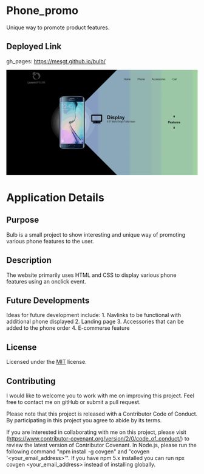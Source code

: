 # Phone_promo

Unique way to promote product features.

## Deployed Link

gh_pages: https://mesgt.github.io/bulb/

![Demo](./images/bulb.gif)

# Application Details

## Purpose

Bulb is a small project to show interesting and unique way of promoting various phone features to the user. 

## Description 

The website primarily uses HTML and CSS to display various phone features using an onclick event.

## Future Developments 

Ideas for future development include:
    1. Navlinks to be functional with additional phone displayed
    2. Landing page
    3. Accessories that can be added to the phone order
    4. E-commerse feature

## License
Licensed under the [MIT](https://opensource.org/licenses/MIT) license.

## Contributing
I would like to welcome you to work with me on improving this project. Feel free to contact me on gitHub or submit a pull request.

Please note that this project is released with a Contributor Code of Conduct. By participating in this project you agree to abide by its terms.

If you are interested in collaborating with me on this project, please visit (https://www.contributor-covenant.org/version/2/0/code_of_conduct/) to review the latest version of Contributor Covenant. In Node.js, please run the following command "npm install -g covgen" and "covgen '<your_email_address>'". If you have npm 5.x installed you can run npx covgen <your_email_address> instead of installing globally.